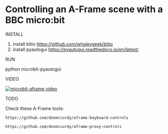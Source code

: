 Controlling an A-Frame scene with a BBC micro:bit
=================================================

INSTALL
  1) install bitio
       https://github.com/whaleygeek/bitio
  2) install pyautogui
       https://pyautogui.readthedocs.io/en/latest/

RUN

  python microbit-pyautogui

VIDEO

  [![microbit-aframe video](https://i.ytimg.com/vi/X9GSSfY2Rxo/hqdefault.jpg?sqp=-oaymwEXCPYBEIoBSFryq4qpAwkIARUAAIhCGAE=&rs=AOn4CLD4lK8sk6GtymoEVxjmyX0YlnBcZQ)](https://youtu.be/X9GSSfY2Rxo "microbit-aframe video")

TODO

  Check these A-Frame tools:

    https://github.com/donmccurdy/aframe-keyboard-controls

    https://github.com/donmccurdy/aframe-proxy-controls


